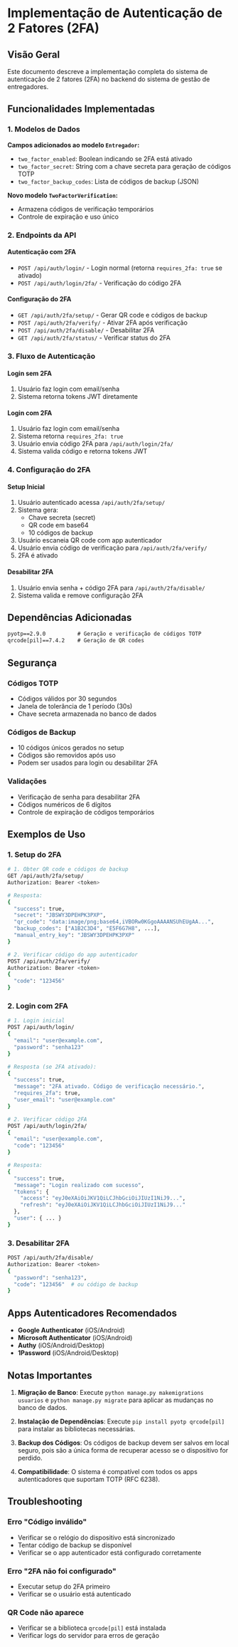 # Implementação de Autenticação de 2 Fatores (2FA)

## Visão Geral

Este documento descreve a implementação completa do sistema de autenticação de 2 fatores (2FA) no backend do sistema de gestão de entregadores.

## Funcionalidades Implementadas

### 1. Modelos de Dados

**Campos adicionados ao modelo `Entregador`:**
- `two_factor_enabled`: Boolean indicando se 2FA está ativado
- `two_factor_secret`: String com a chave secreta para geração de códigos TOTP
- `two_factor_backup_codes`: Lista de códigos de backup (JSON)

**Novo modelo `TwoFactorVerification`:**
- Armazena códigos de verificação temporários
- Controle de expiração e uso único

### 2. Endpoints da API

#### Autenticação com 2FA
- `POST /api/auth/login/` - Login normal (retorna `requires_2fa: true` se ativado)
- `POST /api/auth/login/2fa/` - Verificação do código 2FA

#### Configuração do 2FA
- `GET /api/auth/2fa/setup/` - Gerar QR code e códigos de backup
- `POST /api/auth/2fa/verify/` - Ativar 2FA após verificação
- `POST /api/auth/2fa/disable/` - Desabilitar 2FA
- `GET /api/auth/2fa/status/` - Verificar status do 2FA

### 3. Fluxo de Autenticação

#### Login sem 2FA
1. Usuário faz login com email/senha
2. Sistema retorna tokens JWT diretamente

#### Login com 2FA
1. Usuário faz login com email/senha
2. Sistema retorna `requires_2fa: true`
3. Usuário envia código 2FA para `/api/auth/login/2fa/`
4. Sistema valida código e retorna tokens JWT

### 4. Configuração do 2FA

#### Setup Inicial
1. Usuário autenticado acessa `/api/auth/2fa/setup/`
2. Sistema gera:
   - Chave secreta (secret)
   - QR code em base64
   - 10 códigos de backup
3. Usuário escaneia QR code com app autenticador
4. Usuário envia código de verificação para `/api/auth/2fa/verify/`
5. 2FA é ativado

#### Desabilitar 2FA
1. Usuário envia senha + código 2FA para `/api/auth/2fa/disable/`
2. Sistema valida e remove configuração 2FA

## Dependências Adicionadas

```txt
pyotp==2.9.0          # Geração e verificação de códigos TOTP
qrcode[pil]==7.4.2    # Geração de QR codes
```

## Segurança

### Códigos TOTP
- Códigos válidos por 30 segundos
- Janela de tolerância de 1 período (30s)
- Chave secreta armazenada no banco de dados

### Códigos de Backup
- 10 códigos únicos gerados no setup
- Códigos são removidos após uso
- Podem ser usados para login ou desabilitar 2FA

### Validações
- Verificação de senha para desabilitar 2FA
- Códigos numéricos de 6 dígitos
- Controle de expiração de códigos temporários

## Exemplos de Uso

### 1. Setup do 2FA

```bash
# 1. Obter QR code e códigos de backup
GET /api/auth/2fa/setup/
Authorization: Bearer <token>

# Resposta:
{
  "success": true,
  "secret": "JBSWY3DPEHPK3PXP",
  "qr_code": "data:image/png;base64,iVBORw0KGgoAAAANSUhEUgAA...",
  "backup_codes": ["A1B2C3D4", "E5F6G7H8", ...],
  "manual_entry_key": "JBSWY3DPEHPK3PXP"
}

# 2. Verificar código do app autenticador
POST /api/auth/2fa/verify/
Authorization: Bearer <token>
{
  "code": "123456"
}
```

### 2. Login com 2FA

```bash
# 1. Login inicial
POST /api/auth/login/
{
  "email": "user@example.com",
  "password": "senha123"
}

# Resposta (se 2FA ativado):
{
  "success": true,
  "message": "2FA ativado. Código de verificação necessário.",
  "requires_2fa": true,
  "user_email": "user@example.com"
}

# 2. Verificar código 2FA
POST /api/auth/login/2fa/
{
  "email": "user@example.com",
  "code": "123456"
}

# Resposta:
{
  "success": true,
  "message": "Login realizado com sucesso",
  "tokens": {
    "access": "eyJ0eXAiOiJKV1QiLCJhbGciOiJIUzI1NiJ9...",
    "refresh": "eyJ0eXAiOiJKV1QiLCJhbGciOiJIUzI1NiJ9..."
  },
  "user": { ... }
}
```

### 3. Desabilitar 2FA

```bash
POST /api/auth/2fa/disable/
Authorization: Bearer <token>
{
  "password": "senha123",
  "code": "123456"  # ou código de backup
}
```

## Apps Autenticadores Recomendados

- **Google Authenticator** (iOS/Android)
- **Microsoft Authenticator** (iOS/Android)
- **Authy** (iOS/Android/Desktop)
- **1Password** (iOS/Android/Desktop)

## Notas Importantes

1. **Migração de Banco**: Execute `python manage.py makemigrations usuarios` e `python manage.py migrate` para aplicar as mudanças no banco de dados.

2. **Instalação de Dependências**: Execute `pip install pyotp qrcode[pil]` para instalar as bibliotecas necessárias.

3. **Backup dos Códigos**: Os códigos de backup devem ser salvos em local seguro, pois são a única forma de recuperar acesso se o dispositivo for perdido.

4. **Compatibilidade**: O sistema é compatível com todos os apps autenticadores que suportam TOTP (RFC 6238).

## Troubleshooting

### Erro "Código inválido"
- Verificar se o relógio do dispositivo está sincronizado
- Tentar código de backup se disponível
- Verificar se o app autenticador está configurado corretamente

### Erro "2FA não foi configurado"
- Executar setup do 2FA primeiro
- Verificar se o usuário está autenticado

### QR Code não aparece
- Verificar se a biblioteca `qrcode[pil]` está instalada
- Verificar logs do servidor para erros de geração

